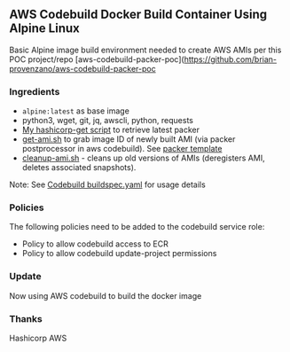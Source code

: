 
## AWS Codebuild Docker Build Container Using Alpine Linux
Basic Alpine image build environment needed to create AWS AMIs per this POC project/repo [aws-codebuild-packer-poc](https://github.com/brian-provenzano/aws-codebuild-packer-poc


### Ingredients
- `alpine:latest` as base image
- python3, wget, git, jq, awscli, python, requests
- [My hashicorp-get script](https://github.com/brian-provenzano/hashicorp-get) to retrieve latest packer
- [get-ami.sh](https://github.com/brian-provenzano/aws-codebuild-alpine-container/blob/master/get-ami.sh) to grab image ID of newly built AMI (via packer postprocessor in aws codebuild). See [packer template](https://github.com/brian-provenzano/aws-codebuild-packer-poc/blob/master/Basic-WebPHP-EC2AMI.json)
- [cleanup-ami.sh](https://github.com/brian-provenzano/aws-codebuild-alpine-container/blob/master/cleanup-ami.sh) - cleans up old versions of AMIs (deregisters AMI, deletes associated snapshots).

Note: See [Codebuild buildspec.yaml](https://github.com/brian-provenzano/aws-codebuild-packer-poc/blob/master/buildspec.yaml) for usage details

### Policies
The following policies need to be added to the codebuild service role:
 - Policy to allow codebuild access to ECR []()
 - Policy to allow codebuild update-project permissions []()

### Update
Now using AWS codebuild to build the docker image

### Thanks 
Hashicorp
AWS
